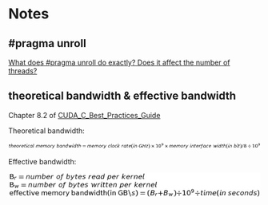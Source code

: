 # Notes
## #pragma unroll
[What does #pragma unroll do exactly? Does it affect the number of threads?](https://stackoverflow.com/questions/22278631/what-does-pragma-unroll-do-exactly-does-it-affect-the-number-of-threads)

## theoretical bandwidth & effective bandwidth
Chapter 8.2 of [CUDA_C_Best_Practices_Guide](https://docs.nvidia.com/pdf/CUDA_C_Best_Practices_Guide.pdf)

Theoretical bandwidth:

![image](https://github.com/keineahnung2345/CUDA_by_practice/blob/note/11_Throughput/theoretical_bandwidth.png)

Effective bandwidth:

![alt text](https://github.com/keineahnung2345/CUDA_by_practice/blob/note/11_Throughput/effective_bandwidth.png)
